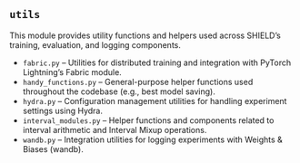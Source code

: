 ## `utils`

This module provides utility functions and helpers used across SHIELD’s training, evaluation, and logging components.

- `fabric.py` – Utilities for distributed training and integration with PyTorch Lightning’s Fabric module.
- `handy_functions.py` – General-purpose helper functions used throughout the codebase (e.g., best model saving).
- `hydra.py` – Configuration management utilities for handling experiment settings using Hydra.
- `interval_modules.py` – Helper functions and components related to interval arithmetic and Interval Mixup operations.
- `wandb.py` – Integration utilities for logging experiments with Weights & Biases (wandb).